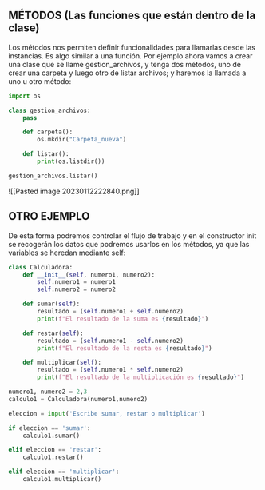## MÉTODOS (Las funciones que están dentro de la clase)

Los métodos nos permiten definir funcionalidades para llamarlas desde las instancias. Es algo similar a una función. Por ejemplo ahora vamos a crear una clase que se llame gestion_archivos, y tenga dos métodos, uno de crear una carpeta y luego otro de listar archivos; y haremos la llamada a uno u otro método:
```python
import os

class gestion_archivos:
    pass

    def carpeta():
        os.mkdir("Carpeta_nueva")

    def listar():
        print(os.listdir())

gestion_archivos.listar()
```
![[Pasted image 20230112222840.png]]
## OTRO EJEMPLO
De esta forma podremos controlar el flujo de trabajo y en el constructor init se recogerán los datos que podremos usarlos en los métodos, ya que las variables se heredan mediante self:
```python
class Calculadora:
    def __init__(self, numero1, numero2):
        self.numero1 = numero1
        self.numero2 = numero2

    def sumar(self):
        resultado = (self.numero1 + self.numero2)
        print(f"El resultado de la suma es {resultado}")

    def restar(self):
        resultado = (self.numero1 - self.numero2)
        print(f"El resultado de la resta es {resultado}")

    def multiplicar(self):
        resultado = (self.numero1 * self.numero2)
        print(f"El resultado de la multiplicación es {resultado}")

numero1, numero2 = 2,3
calculo1 = Calculadora(numero1,numero2)

eleccion = input('Escribe sumar, restar o multiplicar')

if eleccion == 'sumar':
    calculo1.sumar()

elif eleccion == 'restar':
    calculo1.restar()  

elif eleccion == 'multiplicar':
    calculo1.multiplicar()
```
